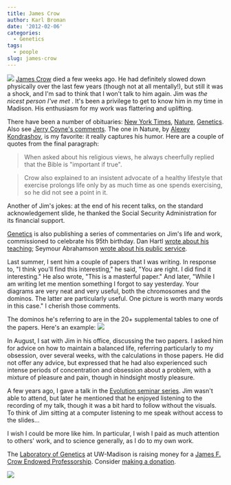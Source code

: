 ```yaml
---
title: James Crow
author: Karl Broman
date: '2012-02-06'
categories:
  - Genetics
tags:
  - people
slug: james-crow
---
```


![](https://kbroman.files.wordpress.com/2012/02/jimcrow.jpeg) [James Crow](https://en.wikipedia.org/wiki/James_F._Crow) died a few weeks ago. He had definitely slowed down physically over the last few years (though not at all mentally!), but still it was a shock, and I'm sad to think that I won't talk to him again. Jim was _the nicest person I've met_ . It's been a privilege to get to know him in my time in Madison. His enthusiasm for my work was flattering and uplifting.
<!-- more -->

There have been a number of obituaries: [New York Times](https://www.nytimes.com/2012/01/11/science/james-f-crow-population-genetics-pioneer-dies-at-95.html), [Nature](https://www.nature.com/nature/journal/v481/n7382/full/481444a.html), [Genetics](https://doi.org/10.1534/genetics.112.138610). Also see [Jerry Coyne's comments](https://whyevolutionistrue.wordpress.com/2012/01/05/jim-crow-died/).  The one in Nature, by [Alexey Kondrashov](https://en.wikipedia.org/wiki/Alexey_Kondrashov), is my favorite: it really captures his humor. Here are a couple of quotes from the final paragraph:

<blockquote>When asked about his religious views, he always cheerfully replied that the Bible is "important if true".</blockquote>

<blockquote>Crow also explained to an insistent advocate of a healthy lifestyle that exercise prolongs life only by as much time as one spends exercising, so he did not see a point in it.</blockquote>

Another of Jim's jokes: at the end of his recent talks, on the standard acknowledgement slide, he thanked the Social Security Administration for its financial support.

[Genetics](http://www.genetics.org) is also publishing a series of commentaries on Jim's life and work, commissioned to celebrate his 95th birthday. Dan Hartl [wrote about his teaching](https://doi.org/10.1534/genetics.111.135160); Seymour Abrahamson [wrote about his public service](https://doi.org/10.1534/genetics.111.135186).

Last summer, I sent him a couple of papers that I was writing. In response to, "I think you'll find this interesting," he said, "You are right. I did find it interesting." He also wrote, "This is a masterful paper." And later, "While I am writing let me mention something I forgot to say yesterday.  Your diagrams are very neat and very useful, both the chromosomes and the dominos.  The latter are particularly useful.  One picture is worth many words in this case." I cherish those comments.

The dominos he's referring to are in the 20+ supplemental tables to one of the papers. Here's an example:
![](https://kbroman.files.wordpress.com/2012/02/dominos.png)

In August, I sat with Jim in his office, discussing the two papers. I asked him for advice on how to maintain a balanced life, referring particularly to my obsession, over several weeks, with the calculations in those papers. He did not offer any advice, but expressed that he had also experienced such intense periods of concentration and obsession about a problem, with a mixture of pleasure and pain, though in hindsight mostly pleasure.

A few years ago, I gave a talk in the [Evolution seminar series](https://www.evolution.wisc.edu/). Jim wasn't able to attend, but later he mentioned that he enjoyed listening to the recording of my talk, though it was a bit hard to follow without the visuals. To think of Jim sitting at a computer listening to me speak without access to the slides...

I wish I could be more like him. In particular, I wish I paid as much attention to others' work, and to science generally, as I do to my own work.

The [Laboratory of Genetics](https://www.genetics.wisc.edu) at UW-Madison is raising money for a [James F. Crow Endowed Professorship](https://genetics.wisc.edu/donations/). Consider [making a donation](https://www.supportuw.org/giving?seq=6949).

![](https://kbroman.files.wordpress.com/2012/02/jimcrow.jpeg)
